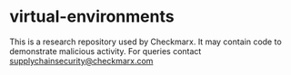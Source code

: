 # virtual-environments
This is a research repository used by Checkmarx. 
It may contain code to demonstrate malicious activity. For queries contact supplychainsecurity@checkmarx.com
